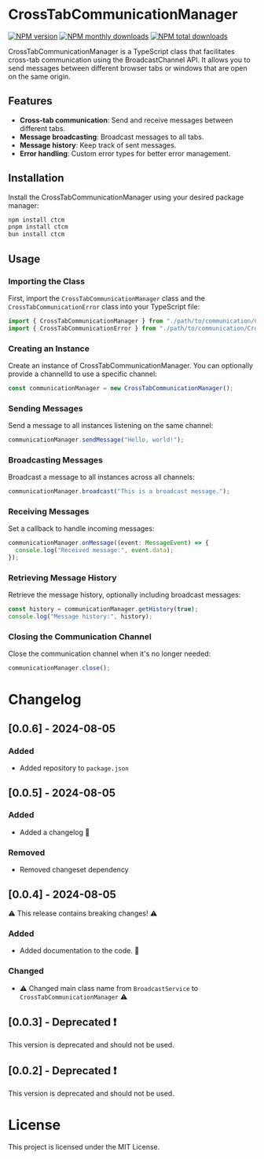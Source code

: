# CrossTabCommunicationManager

[![NPM version](https://img.shields.io/npm/v/ctcm.svg?style=flat)](https://www.npmjs.com/package/ctcm) [![NPM monthly downloads](https://img.shields.io/npm/dm/ctcm.svg?style=flat)](https://npmjs.org/package/ctcm) [![NPM total downloads](https://img.shields.io/npm/dt/ctcm.svg?style=flat)](https://npmjs.org/package/ctcm)

CrossTabCommunicationManager is a TypeScript class that facilitates cross-tab communication using the BroadcastChannel API. It allows you to send messages between different browser tabs or windows that are open on the same origin.

## Features

- **Cross-tab communication**: Send and receive messages between different tabs.
- **Message broadcasting**: Broadcast messages to all tabs.
- **Message history**: Keep track of sent messages.
- **Error handling**: Custom error types for better error management.

## Installation

Install the CrossTabCommunicationManager using your desired package manager:

```sh
npm install ctcm
pnpm install ctcm
bun install ctcm
```

## Usage

### Importing the Class

First, import the `CrossTabCommunicationManager` class and the `CrossTabCommunicationError` class into your TypeScript file:

```typescript
import { CrossTabCommunicationManager } from "./path/to/communication/CrossTabCommunicationManager";
import { CrossTabCommunicationError } from "./path/to/communication/CrossTabCommunicationError";
```

### Creating an Instance

Create an instance of CrossTabCommunicationManager. You can optionally provide a channelId to use a specific channel:

```typescript
const communicationManager = new CrossTabCommunicationManager();
```

### Sending Messages

Send a message to all instances listening on the same channel:

```typescript
communicationManager.sendMessage("Hello, world!");
```

### Broadcasting Messages

Broadcast a message to all instances across all channels:

```typescript
communicationManager.broadcast("This is a broadcast message.");
```

### Receiving Messages

Set a callback to handle incoming messages:

```typescript
communicationManager.onMessage((event: MessageEvent) => {
  console.log("Received message:", event.data);
});
```

### Retrieving Message History

Retrieve the message history, optionally including broadcast messages:

```typescript
const history = communicationManager.getHistory(true);
console.log("Message history:", history);
```

### Closing the Communication Channel

Close the communication channel when it's no longer needed:

```typescript
communicationManager.close();
```

# Changelog

## [0.0.6] - 2024-08-05

### Added

- Added repository to `package.json`

## [0.0.5] - 2024-08-05

### Added

- Added a changelog 🥳

### Removed

- Removed changeset dependency

## [0.0.4] - 2024-08-05

⚠️ This release contains breaking changes! ⚠️

### Added

- Added documentation to the code. 📝

### Changed

- ⚠️ Changed main class name from `BroadcastService` to `CrossTabCommunicationManager` ⚠️

## [0.0.3] - Deprecated ❗

This version is deprecated and should not be used.

## [0.0.2] - Deprecated ❗

This version is deprecated and should not be used.

# License

This project is licensed under the MIT License.
